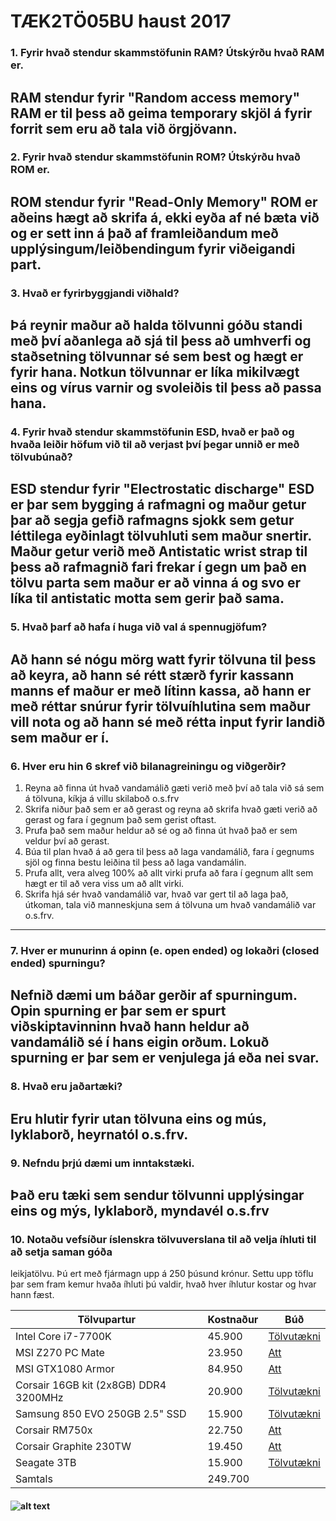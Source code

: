 # TÆK2TÖ05BU haust 2017

### 1. Fyrir hvað stendur skammstöfunin RAM? Útskýrðu hvað RAM er.
RAM stendur fyrir "Random access memory"
RAM er til þess að geima temporary skjöl á fyrir forrit sem eru að tala við örgjövann.
------
### 2. Fyrir hvað stendur skammstöfunin ROM? Útskýrðu hvað ROM er.
ROM stendur fyrir "Read-Only Memory"
ROM er aðeins hægt að skrifa á, ekki eyða af né bæta við og er sett inn á það af framleiðandum með upplýsingum/leiðbendingum fyrir viðeigandi part.
------
### 3. Hvað er fyrirbyggjandi viðhald?
Þá reynir maður að halda tölvunni góðu standi með því aðanlega að sjá til þess að umhverfi og staðsetning tölvunnar sé sem best og hægt er fyrir hana.  Notkun tölvunnar er líka mikilvægt eins og vírus varnir og svoleiðis til þess að passa hana.
------
### 4. Fyrir hvað stendur skammstöfunin ESD, hvað er það og hvaða leiðir höfum við til að verjast því þegar unnið er með tölvubúnað?
ESD stendur fyrir "Electrostatic discharge"
ESD er þar sem bygging á rafmagni og maður getur þar að segja gefið rafmagns sjokk sem getur léttilega eyðinlagt tölvuhluti sem maður snertir.  Maður getur verið með Antistatic wrist strap til þess að rafmagnið fari frekar í gegn um það en tölvu parta sem maður er að vinna á og svo er líka til antistatic motta sem gerir það sama.
------
### 5. Hvað þarf að hafa í huga við val á spennugjöfum?
Að hann sé nógu mörg watt fyrir tölvuna til þess að keyra, að hann sé rétt stærð fyrir kassann manns ef maður er með lítinn kassa, að hann er með réttar snúrur fyrir tölvuíhlutina sem maður vill nota og að hann sé með rétta input fyrir landið sem maður er í.
------
### 6. Hver eru hin 6 skref við bilanagreiningu og viðgerðir?
1. Reyna að finna út hvað vandamálið gæti verið með því að tala við sá sem á tölvuna, kíkja á villu skilaboð o.s.frv
2. Skrifa niður það sem er að gerast og reyna að skrifa hvað gæti verið að gerast og fara í gegnum það sem gerist oftast.
3. Prufa það sem maður heldur að sé og að finna út hvað það er sem veldur því að gerast.
4. Búa til plan hvað á að gera til þess að laga vandamálið, fara í gegnums sjöl og finna bestu leiðina til þess að laga vandamálin.
5. Prufa allt, vera alveg 100% að allt virki prufa að fara í gegnum allt sem hægt er til að vera viss um að allt virki.
6. Skrifa hjá sér hvað vandamálið var, hvað var gert til að laga það, útkoman, tala við manneskjuna sem á tölvuna um hvað vandamálið var o.s.frv.
------
### 7. Hver er munurinn á opinn (e. open ended) og lokaðri (closed ended) spurningu?
Nefnið dæmi um báðar gerðir af spurningum.
Opin spurning er þar sem er spurt viðskiptavinninn hvað hann heldur að vandamálið sé í hans eigin orðum.
Lokuð spurning er þar sem er venjulega já eða nei svar.
------
### 8. Hvað eru jaðartæki?
Eru hlutir fyrir utan tölvuna eins og mús, lyklaborð, heyrnatól o.s.frv.
------
### 9. Nefndu þrjú dæmi um inntakstæki.
Það eru tæki sem sendur tölvunni upplýsingar eins og mýs, lyklaborð, myndavél o.s.frv
------
### 10. Notaðu vefsíður íslenskra tölvuverslana til að velja íhluti til að setja saman góða
leikjatölvu. Þú ert með fjármagn upp á 250 þúsund krónur. Settu upp töflu þar sem
fram kemur hvaða íhluti þú valdir, hvað hver íhlutur kostar og hvar hann fæst.

Tölvupartur | Kostnaður | Búð
--- | --- | ---
Intel Core i7-7700K | 45.900 | [Tölvutækni](http://tolvutaekni.is/product_info.php?products_id=3271)
MSI Z270 PC Mate  | 23.950 | [Att](https://att.is/product/msi-z270-pc-mate-modurbord)
MSI GTX1080 Armor   | 84.950 | [Att](https://www.att.is/product/msi-gtx1080-armor-skjakort)
Corsair 16GB kit (2x8GB) DDR4 3200MHz   | 20.900 | [Tölvutækni](http://tolvutaekni.is/product_info.php?cPath=28_34_166&products_id=3052)
Samsung 850 EVO 250GB 2.5" SSD   | 15.900 | [Tölvutækni](http://tolvutaekni.is/product_info.php?products_id=2879)
Corsair RM750x   | 22.750 | [Att](https://www.att.is/product/corsair-rm750x-aflgjafi)
Corsair Graphite 230TW    | 19.450 | [Att](https://www.att.is/product/corsair-graphite-230tw-kassi)
Seagate 3TB    | 15.900 | [Tölvutækni](http://tolvutaekni.is/product_info.php?products_id=2341)
Samtals | 249.700 | |
#### ![alt text](https://cdn.att.is/skrar/image/ILF672/COR-230TWBK.png "Tölvukassi")